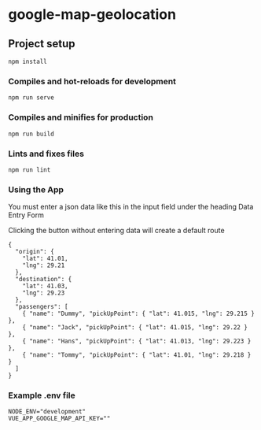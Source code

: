 # google-map-geolocation

## Project setup

```
npm install
```

### Compiles and hot-reloads for development

```
npm run serve
```

### Compiles and minifies for production

```
npm run build
```

### Lints and fixes files

```
npm run lint
```

### Using the App

You must enter a json data like this in the input field under the heading Data Entry Form

Clicking the button without entering data will create a default route

```
{
  "origin": {
    "lat": 41.01,
    "lng": 29.21
  },
  "destination": {
    "lat": 41.03,
    "lng": 29.23
  },
  "passengers": [
    { "name": "Dummy", "pickUpPoint": { "lat": 41.015, "lng": 29.215 } },
    { "name": "Jack", "pickUpPoint": { "lat": 41.015, "lng": 29.22 } },
    { "name": "Hans", "pickUpPoint": { "lat": 41.013, "lng": 29.223 } },
    { "name": "Tommy", "pickUpPoint": { "lat": 41.01, "lng": 29.218 } }
  ]
}
```

### Example .env file

```
NODE_ENV="development"
VUE_APP_GOOGLE_MAP_API_KEY=""
```
